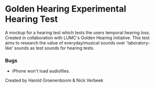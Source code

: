 # Golden Hearing Experimental Hearing Test
A mockup for a hearing test which tests the users temporal hearing loss. Created in collaboration with LUMC's Golden Hearing initiative. This test aims to research the value of everyday/musical sounds over 'laboratory-like' sounds as test sounds for hearing tests. 

### Bugs
* iPhone won't load audiofiles.

Created by Harold Groenenboom & Nick Verbeek
